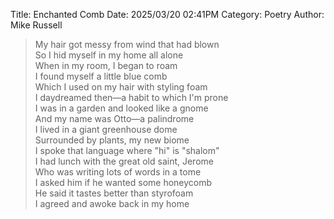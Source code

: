 Title: Enchanted Comb
Date: 2025/03/20 02:41PM
Category: Poetry
Author: Mike Russell

> My hair got messy from wind that had blown<br>
> So I hid myself in my home all alone<br>
> When in my room, I began to roam<br>
> I found myself a little blue comb<br>
> Which I used on my hair with styling foam<br>
> I daydreamed then—a habit to which I'm prone<br>
> I was in a garden and looked like a gnome<br>
> And my name was Otto—a palindrome<br>
> I lived in a giant greenhouse dome<br>
> Surrounded by plants, my new biome<br>
> I spoke that language where "hi" is "shalom"<br>
> I had lunch with the great old saint, Jerome<br>
> Who was writing lots of words in a tome<br>
> I asked him if he wanted some honeycomb<br>
> He said it tastes better than styrofoam<br>
> I agreed and awoke back in my home

